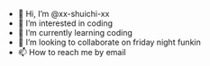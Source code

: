 - 👋 Hi, I’m @xx-shuichi-xx
- 👀 I’m interested in coding
- 🌱 I’m currently learning coding
- 💞️ I’m looking to collaborate on friday night funkin 
- 📫 How to reach me by email 

<!---
xx-shuichi-xx/xx-shuichi-xx is a ✨ special ✨ repository because its `README.md` (this file) appears on your GitHub profile.
You can click the Preview link to take a look at your changes.
--->
